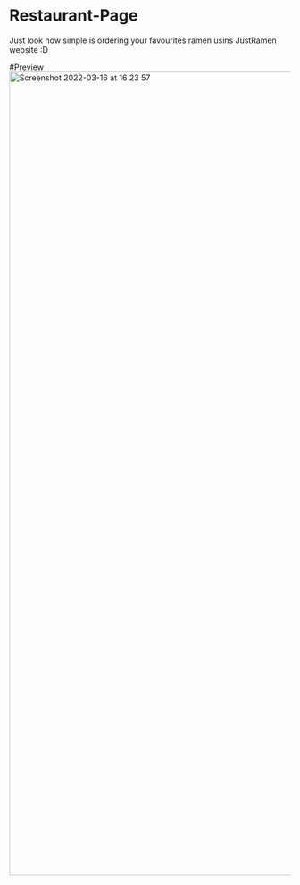 # Restaurant-Page
Just look how simple is ordering your favourites ramen usins JustRamen website :D 

#Preview
<img width="1440" alt="Screenshot 2022-03-16 at 16 23 57" src="https://user-images.githubusercontent.com/90800796/158625868-897a4e7b-3452-4eab-8c76-456996677fa7.png">
